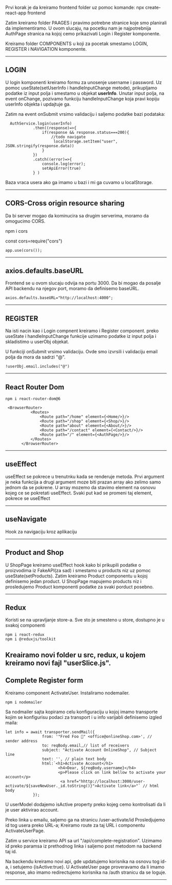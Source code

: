 Prvi korak je da kreiramo frontend folder uz pomoc komande:
npx create-react-app frontend


Zatim kreiramo folder PAAGES i pravimo potrebne stranice koje 
smo planirali da implementiramo.
U ovom slucaju, na pocetku nam je najpotrebnija AuthPage stranica 
na kojoj cemo prikazivati Login i Register komponente.

Kreiramo folder COMPONENTS u koji za pocetak smestamo LOGIN, REGISTER 
i NAVIGATION komponente.

--------
LOGIN
--------
U login komponenti kreiramo formu za unosenje username i password.
Uz pomoc useState(setUserInfo i handleInputChange metode), prikupljamo podatke iz input polja i smestamo u
objekat **userInfo**. Unutar input polja, na event onChange, pozivamo
funkciju handleInputChange koja pravi kopiju userInfo objekta i updajtuje ga.

Zatim na event onSubmit vrsimo validaciju i saljemo  podatke bazi podataka:

````
  AuthService.login(userInfo)
            .then((response)=>{
                if(response && response.status===200){
                    //todo navigate
                     localStorage.setItem("user", JSON.stringify(response.data))
                }
            })
            .catch((error)=>{
                console.log(error);
                setApiError(true)
            } )

````
Baza vraca usera ako ga imamo u bazi i mi ga cuvamo u localStorage.


---
CORS-Cross origin resource  sharing
---
Da bi server mogao da kominucira sa drugim serverima, moramo da omogucimo
CORS.

npm i cors

const cors=require("cors")
````
app.use(cors());
````

---
axios.defaults.baseURL
---
Frontend se u ovom slucaju odvija na portu 3000. Da bi mogao da posalje
API backendu na njegov port, moramo da definisemo baseURL.
````
axios.defaults.baseURL="http://localhost:4000";
````


---
REGISTER
----
Na isti nacin kao i Login compnent kreiramo i Register component.
preko useState i handleInputChange funkcije uzimamo podatke iz input polja 
i skladistimo u userObj objekat.

U funkciji onSubmit vrsimo validaciju. Ovde smo izvrsili i validaciju email
polja da mora da sadrzi "@".
````
!userObj.email.includes("@")
````



----
React Router Dom
---
````
npm i react-router-dom@6

 <BrowserRouter>
           <Routes>
               <Route path="/home" element={<Home/>}/>
               <Route path="/shop" element={<Shop/>}/>
               <Route path="about" element={<About/>}/>
               <Route path="/contact" element={<Contact/>}/>
               <Route path="/" element={<AuthPage/>}/>
           </Routes>
       </BrowserRouter>
````

----------

useEffect
----
useEffect se pokrece u trenutnku kada se renderuje metoda.
Prvi argument je neka funkcija a drugi argument moze biti prazan array ako zelimo samo
jednom da se pokrene. U array mozemo da stavimo element na osnovu kojeg ce se pokretati
useEffect. Svaki put kad se promeni taj element, pokrece se useEffect


------
useNavigate
------
Hook za navigaciju kroz aplikaciju

-------
Product and Shop
-----
U ShopPage kreiramo useEffect hook kako bi prikupili podatke o proizvodima
iz FakeAPI(za sad) i smestamo u products niz uz pomoc useState(setProducts).
Zatim kreiramo Product componentu u kojoj definisemo jedan product.
U ShopPage mapujemo products niz i prosledujemo Product komponenti podatke za 
svaki porduct posebno.

----------------
Redux
----
Koristi se na upravljanje store-a. Sve sto je smesteno u store, 
dostupno je u svakoj componenti
````
npm i react-redux
npm i @reduxjs/toolkit
````

Kreairamo novi folder u src, redux, u kojem kreiramo novi fajl
"userSlice.js".
----
Complete Register form
---
Kreiramo component ActivateUser.
Instaliramo nodemailer.

````
npm i nodemailer
````
Sa nodmailer sajta kopiramo celu konfiguraciju u kojoj imamo transporte kojim
se konfigurisu podaci za transport i u info varijabli definisemo izgled maila:


````
let info = await transporter.sendMail({
                from: '"Fred Foo 👻" <office@onlineShop.com>', // sender address
                to: reqBody.email,// list of receivers
                subject: "Activate Account OnlineShop", // Subject line
                text: '', // plain text body
                html:`<h1>Activate Account</h1>
                       <h4>Dear, ${reqBody.username}</h4>
                       <p>Please click on link bellow to activate your account</p>
                        <a href="hhttp://localhost:3000/user-activate/${saveNewUser._id.toString()}">Activate link</a>"` // html body
            });
````

U userModel dodajemo isActive property preko kojeg cemo kontrolisati da li je
user aktivirao account.

Preko linka u emailu, saljemo ga na stranicu /user-activate/id
Prosledjujemo id tog usera preko URL-a;
Kreiramo route za taj URL i componentu ActivateUserPage.

Zatim u service kreiramo API sa url "/api/complete-registration".
Uzimamo id preko paramsa iz prethodnog linka i saljemo post metodom na backend
taj id.

Na backendu kreiramo novi api, gde updatujemo korisnika na osnovu tog id-a,
i setujemo {isActive:true}.
U ActivateUser page proveravamo da li imamo response, ako imamo redirectujemo korisnika
na /auth stranicu da se loguje.

-----